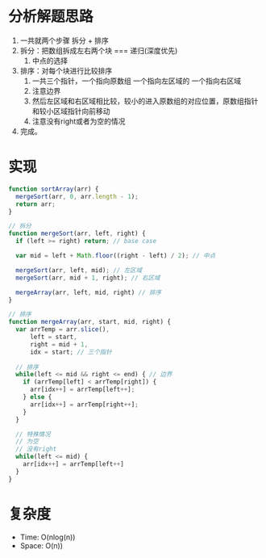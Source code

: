 # 分析解题思路

1. 一共就两个步骤 拆分 + 排序
2. 拆分：把数组拆成左右两个块 === 递归(深度优先)
   1. 中点的选择
3. 排序：对每个块进行比较排序
   1. 一共三个指针，一个指向原数组 一个指向左区域的 一个指向右区域
   2. 注意边界
   3. 然后左区域和右区域相比较，较小的进入原数组的对应位置，原数组指针和较小区域指针向前移动
   4. 注意没有right或者为空的情况
4. 完成。

# 实现

```js
function sortArray(arr) {
  mergeSort(arr, 0, arr.length - 1);
  return arr;
}

// 拆分
function mergeSort(arr, left, right) {
  if (left >= right) return; // base case

  var mid = left + Math.floor((right - left) / 2); // 中点

  mergeSort(arr, left, mid); // 左区域
  mergeSort(arr, mid + 1, right); // 右区域

  mergeArray(arr, left, mid, right) // 排序
}

// 排序
function mergeArray(arr, start, mid, right) {
  var arrTemp = arr.slice(),
      left = start,
      right = mid + 1,
      idx = start; // 三个指针
  
  // 排序
  while(left <= mid && right <= end) { // 边界
    if (arrTemp[left] < arrTemp[right]) {
      arr[idx++] = arrTemp[left++];
    } else {
      arr[idx++] = arrTemp[right++];
    }
  }

  // 特殊情况
  // 为空
  // 没有right
  while(left <= mid) {
    arr[idx++] = arrTemp[left++]
  }
}
```

# 复杂度
- Time: O(nlog(n))
- Space: O(n))
